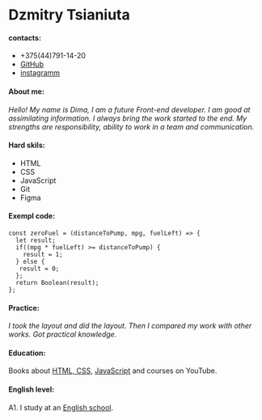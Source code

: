 # Dzmitry Tsianiuta

#### contacts:
* +375(44)791-14-20
* [GitHub](https://github.com/DimaTeniuta)
* [instagramm](https://www.instagram.com/dmitriy_teniyta/?hl=ru)

#### About me:
_Hello! My name is Dima, I am a future Front-end developer. I am good at assimilating information. I always bring the work started to the end. My strengths are responsibility, ability to work in a team and communication._

#### Hard skils:
* HTML
* CSS
* JavaScript
* Git
* Figma

#### Exempl code:
```
const zeroFuel = (distanceToPump, mpg, fuelLeft) => {
  let result;
  if((mpg * fuelLeft) >= distanceToPump) {
    result = 1;
  } else {
   result = 0;
  };
  return Boolean(result);
};
```

#### Practice:
_I took the layout and did the layout. Then I compared my work with other works. Got practical knowledge._

#### Education:
Books about [HTML, CSS](http://htmlbook.ru/), [JavaScript](https://learn.javascript.ru/) and courses on YouTube.

#### English level:
A1. I study at an [English school](https://www.instagram.com/english.gomel/?hl=ru).


